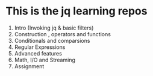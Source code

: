 # This is the jq learning repos



1. Intro (Invoking jq & basic filters)
2. Construction , operators and functions
3. Conditionals and comparsions
4. Regular Expressions 
5. Advanced features
6. Math, I/O and Streaming 
7. Assignment 
